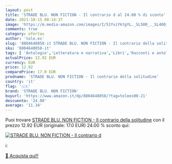 ```yaml
---
layout: post
title: 'STRADE BLU. NON FICTION - Il contrario d al 24.00 % di sconto'
date: 2021-10-15 00:14:37
image: 'https://m.media-amazon.com/images/I/51YviYktgYL._SL500_._SL400_.jpg'
comments: true
category: ofertas
author: 'tole.es'
slug: '8804648058-it STRADE BLU. NON FICTION - Il contrario della solitudine'
sku: '8804648058-it'
tags: [ 'Antologie','Letteratura e narrativa','Libri','Racconti e antologie','Saggi','Saggi e corrispondenza','strade blu. non fiction', ]
actualPrice: 12.92 EUR
currency: EUR
price: 12.92
comparePrice: 17.0 EUR
prodname: 'STRADE BLU. NON FICTION - Il contrario della solitudine'
country: 'it'
flag: '🇮🇹'
brand: 'STRADE BLU. NON FICTION'
buyurl: 'https://www.amazon.it/dp/8804648058/?tag=tolees00-21'
descuento: '24.00'
average: '11.34'
---
```


Puoi trovare [STRADE BLU. NON FICTION - Il contrario della solitudine](https://www.amazon.it/dp/8804648058/?tag=tolees00-21) con il prezzo 12.92 EUR (originale: 17.0 EUR) 24.00 % sconto qui:

[![STRADE BLU. NON FICTION - Il contrario d](https://m.media-amazon.com/images/I/51YviYktgYL._SL500_._SL400_.jpg)](https://www.amazon.it/dp/8804648058/?tag=tolees00-21)

ℹ️:


[🛒 Acquista qui!!](https://www.amazon.it/dp/8804648058/?tag=tolees00-21)
